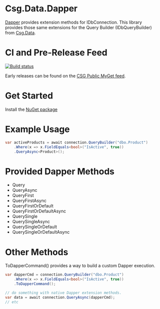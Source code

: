 # Csg.Data.Dapper
[Dapper](https://github.com/stackexchange/dapper) provides extension methods for IDbConnection. This library provides those
same extensions for the Query Builder (IDbQueryBuilder) from [Csg.Data](https://www.github.com/csgsolutions/csg.data).

# CI and Pre-Release Feed

[![Build status](https://ci.appveyor.com/api/projects/status/j1l9gafvjaxjlec1?svg=true)](https://ci.appveyor.com/project/jusbuc2k/csg-data-dapper)

Early releases can be found on the [CSG Public MyGet feed](https://www.myget.org/feed/csgsolutions/package/nuget/Csg.Data.Dapper).

# Get Started
Install the [NuGet package](https://www.nuget.org/packages/Csg.Data.Dapper/)

# Example Usage

```csharp
var activeProducts = await connection.QueryBuilder("dbo.Product")
    .Where(x => x.FieldEquals<bool>("IsActive", true))
    .QueryAsync<Product>();
```

# Provided Dapper Methods
  * Query
  * QueryAsync
  * QueryFirst
  * QueryFirstAsync
  * QueryFirstOrDefault
  * QueryFirstOrDefaultAsync
  * QuerySingle
  * QuerySingleAsync
  * QuerySingleOrDefault
  * QuerySingleOrDefaultAsync

# Other Methods

 ToDapperCommand() provides a way to build a custom Dapper execution.

```csharp
var dapperCmd = connection.QueryBuilder("dbo.Product")
    .Where(x => x.FieldEquals<bool>("IsActive", true))
    .ToDapperCommand();

// do something with native Dapper extension methods.
var data = await connection.QueryAsync(dapperCmd);
// etc
```